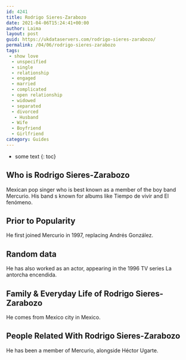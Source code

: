 ```yaml
---
id: 4241
title: Rodrigo Sieres-Zarabozo
date: 2021-04-06T15:24:41+00:00
author: Laima
layout: post
guid: https://ukdataservers.com/rodrigo-sieres-zarabozo/
permalink: /04/06/rodrigo-sieres-zarabozo
tags:
 - show love
  - unspecified
  - single
  - relationship
  - engaged
  - married
  - complicated
  - open relationship
  - widowed
  - separated
  - divorced
   - Husband
  - Wife
  - Boyfriend
  - Girlfriend
category: Guides
---
```


* some text
{: toc}


## Who is Rodrigo Sieres-Zarabozo
                  
                  
                  
Mexican pop singer who is best known as a member of the boy band Mercurio. His band s known for albums like Tiempo de vivir and El fenómeno. 
                  
              
            
              
            
                
                
                
## Prior to Popularity
                  
                  
                  
He first joined Mercurio in 1997, replacing Andrés González. 
                  
              
            
              
            
                
                
                
## Random data
                  
                  
                  
He has also worked as an actor, appearing in the 1996 TV series La antorcha encendida. 
                  
              
            
              
            
                
                
                
## Family & Everyday Life of Rodrigo Sieres-Zarabozo
                  
                  
                  
He comes from Mexico city in Mexico.
                  
              
            
              
            
                
                
                
## People Related With Rodrigo Sieres-Zarabozo
                  
                  
                  
He has been a member of Mercurio, alongside Héctor Ugarte. 
                  
              
            
              
            
                
              
            
              
              
            
            
              
            
          
          
          